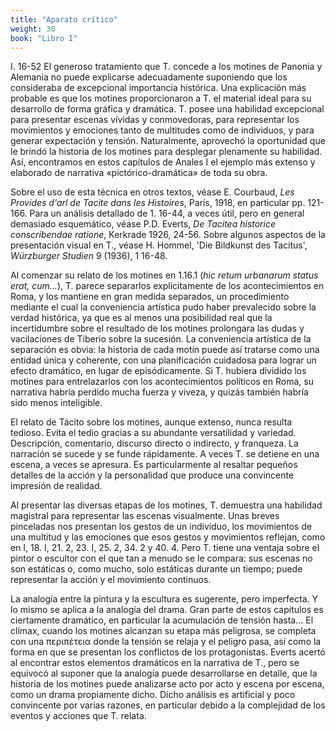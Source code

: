 ```yaml
---
title: "Aparato crítico"
weight: 30
book: "Libro I"
---
```

I. 16-52 El generoso tratamiento que T. concede a los motines de Panonia y Alemania no puede explicarse adecuadamente suponiendo que los consideraba de excepcional importancia histórica. Una explicación más probable es que los motines proporcionaron a T. el material ideal para su desarrollo de forma gráfica y dramática. T. posee una habilidad excepcional para presentar escenas vívidas y conmovedoras, para representar los movimientos y emociones tanto de multitudes como de individuos, y para generar expectación y tensión. Naturalmente, aprovechó la oportunidad que le brindó la historia de los motines para desplegar plenamente su habilidad. Así, encontramos en estos capítulos de Anales I el ejemplo más extenso y elaborado de narrativa «pictórico-dramática» de toda su obra.

Sobre el uso de esta técnica en otros textos, véase E. Courbaud, <em>Les Provides d'arl de Tacite dans les Histoires</em>, París, 1918, en particular pp. 121-166. Para un análisis detallado de 1. 16-44, a veces útil, pero en general demasiado esquemático, véase P.D. Everts, <em>De Tacitea historice conscribendae ratione</em>, Kerkrade 1926, 24-56. Sobre algunos aspectos de la presentación visual en T., véase H. Hommel, 'Die Bildkunst des Tacitus', <em>Würzburger Studien</em> 9 (1936), 1 16-48.

Al comenzar su relato de los motines en 1.16.1 (<em>hic retum urbanarum status erat, cum...</em>), T. parece separarlos explícitamente de los acontecimientos en Roma, y ​​los mantiene en gran medida separados, un procedimiento mediante el cual la conveniencia artística pudo haber prevalecido sobre la verdad histórica, ya que es al menos una posibilidad real que la incertidumbre sobre el resultado de los motines prolongara las dudas y vacilaciones de Tiberio sobre la sucesión. La conveniencia artística de la separación es obvia: la historia de cada motín puede así tratarse como una entidad única y coherente, con una planificación cuidadosa para lograr un efecto dramático, en lugar de episódicamente. Si T. hubiera dividido los motines para entrelazarlos con los acontecimientos políticos en Roma, su narrativa habría perdido mucha fuerza y ​​viveza, y quizás también habría sido menos inteligible.

El relato de Tácito sobre los motines, aunque extenso, nunca resulta tedioso. Evita el tedio gracias a su abundante versatilidad y variedad. Descripción, comentario, discurso directo o indirecto, y franqueza. La narración se sucede y se funde rápidamente. A veces T. se detiene en una escena, a veces se apresura. Es particularmente al resaltar pequeños detalles de la acción y la personalidad que produce una convincente impresión de realidad.

Al presentar las diversas etapas de los motines, T. demuestra una habilidad magistral para representar las escenas visualmente. Unas breves pinceladas nos presentan los gestos de un individuo, los movimientos de una multitud y las emociones que esos gestos y movimientos reflejan, como en I, 18. I, 21. 2, 23. I, 25. 2, 34. 2 y 40. 4. Pero T. tiene una ventaja sobre el pintor o escultor con el que tan a menudo se le compara: sus escenas no son estáticas o, como mucho, solo estáticas durante un tiempo; puede representar la acción y el movimiento continuos.

La analogía entre la pintura y la escultura es sugerente, pero imperfecta. Y lo mismo se aplica a la analogía del drama. Gran parte de estos capítulos es ciertamente dramático, en particular la acumulación de tensión hasta... El clímax, cuando los motines alcanzan su etapa más peligrosa, se completa con una περιπέτεια donde la tensión se relaja y el peligro pasa, así como la forma en que se presentan los conflictos de los protagonistas. Everts acertó al encontrar estos elementos dramáticos en la narrativa de T., pero se equivocó al suponer que la analogía puede desarrollarse en detalle, que la historia de los motines puede analizarse acto por acto y escena por escena, como un drama propiamente dicho. Dicho análisis es artificial y poco convincente por varias razones, en particular debido a la complejidad de los eventos y acciones que T. relata.

